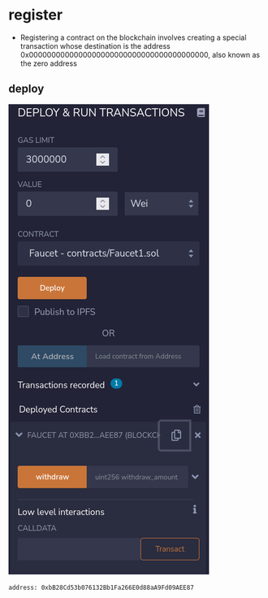# register

* Registering a contract on the blockchain involves creating a special transaction whose destination is the address 0x0000000000000000000000000000000000000000, also known as the zero address


## deploy

![](deploy1.png)

```
address: 0xbB28Cd53b076132Bb1Fa266E0d88aA9Fd09AEE87
```


